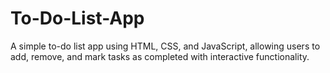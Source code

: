 # To-Do-List-App
A simple to-do list app using HTML, CSS, and JavaScript, allowing users to add, remove, and mark tasks as completed with interactive functionality.
